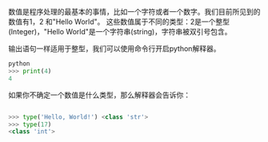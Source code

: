 数值是程序处理的最基本的事情，比如一个字符或者一个数字。我们目前所见到的数值有1，2 和"Hello World"。
这些数值属于不同的类型：2是一个整型(Integer)，"Hello World"是一个字符串(string)，字符串被双引号包含。

输出语句一样适用于整型，我们可以使用命令行开启python解释器。

```python
python
>>> print(4)
4
```

如果你不确定一个数值是什么类型，那么解释器会告诉你：
```python

>>> type('Hello, World!') <class 'str'>
>>> type(17)
<class 'int'>
```






